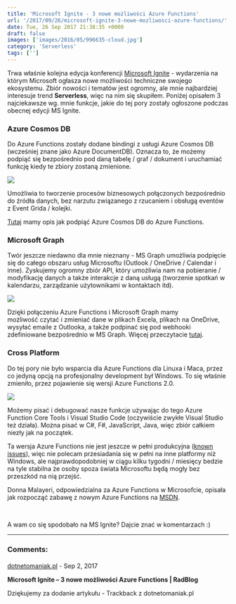 ```yaml
---
title: 'Microsoft Ignite - 3 nowe możliwości Azure Functions'
url: '/2017/09/26/microsoft-ignite-3-nowe-mozliwosci-azure-functions/'
date: Tue, 26 Sep 2017 21:38:35 +0000
draft: false
images: ['images/2016/05/996635-cloud.jpg']
category: 'Serverless'
tags: ['']
---
```


Trwa właśnie kolejna edycja konferencji [Microsoft Ignite](https://www.microsoft.com/en-us/ignite/default.aspx) - wydarzenia na którym Microsoft ogłasza nowe możliwości techniczne swojego ekosystemu. Zbiór nowości i tematów jest ogromny, ale mnie najbardziej interesuje trend **Serverless**, więc na nim się skupiłem. Poniżej opisałem 3 najciekawsze wg. mnie funkcje, jakie do tej pory zostały ogłoszone podczas obecnej edycji MS Ignite.

### Azure Cosmos DB

Do Azure Functions zostały dodane bindingi z usługi Azure Cosmos DB (wcześniej znane jako Azure DocumentDB). Oznacza to, że możemy podpiąć się bezpośrednio pod daną tabelę / graf / dokument i uruchamiać funkcję kiedy te zbiory zostaną zmienione.

![](/images/2017/09/46e71098-271d-454f-9df5-6feb42f02c4a.png)

Umożliwia to tworzenie procesów biznesowych połączonych bezpośrednio do źródła danych, bez narzutu związanego z rzucaniem i obsługą eventów z Event Grida / kolejki.

[Tutaj](https://docs.microsoft.com/en-us/azure/azure-functions/functions-create-cosmos-db-triggered-function) mamy opis jak podpiąć Azure Cosmos DB do Azure Functions.

### **Microsoft Graph**

Twór jeszcze niedawno dla mnie nieznany - MS Graph umożliwia podpięcie się do całego obszaru usług Microsoftu (Outlook / OneDrive / Calendar i inne). Zyskujemy ogromny zbiór API, który umożliwia nam na pobieranie / modyfikację danych a także interakcje z daną usługą (tworzenie spotkań w kalendarzu, zarządzanie użytownikami w kontaktach itd).

![](/images/2017/09/microsoft_graph.png)

Dzięki połączeniu Azure Functions i Microsoft Graph mamy możliwość czytać i zmieniać dane w plikach Excela, plikach na OneDrive, wysyłać emaile z Outlooka, a także podpinać się pod webhooki zdefiniowane bezpośrednio w MS Graph. Więcej przeczytacie [tutaj](https://docs.microsoft.com/pl-pl/azure/azure-functions/functions-bindings-microsoft-graph).

### Cross Platform

Do tej pory nie było wsparcia dla Azure Functions dla Linuxa i Maca, przez co jedyną opcją na profesjonalny development był Windows. To się właśnie zmieniło, przez pojawienie się wersji Azure Functions 2.0.

![](/images/2017/09/891e92c1-b595-4733-9d9c-33db6d422153.gif)

Możemy pisać i debugować nasze funkcje używając do tego Azure Function Core Tools i Visual Studio Code (oczywiście zwykłe Visual Studio też działa). Można pisać w C#, F#, JavaScript, Java, więc zbiór całkiem niezły jak na początek.

Ta wersja Azure Functions nie jest jeszcze w pełni produkcyjna ([known issues](https://github.com/Azure/azure-webjobs-sdk-script/wiki/Azure-Functions-runtime-2.0-known-issues)), więc nie polecam przesiadania się w pełni na inne platformy niż Windows, ale najprawdopodobniej w ciągu kilku tygodni / miesięcy bedzie na tyle stabilna że osoby spoza świata Microsoftu będą mogły bez przeszkód na nią przejść.

Donna Malayeri, odpowiedzialna za Azure Functions w Microsofcie, opisała jak rozpocząć zabawę z nowym Azure Functions na [MSDN](https://blogs.msdn.microsoft.com/appserviceteam/2017/09/25/develop-azure-functions-on-any-platform/).

 

A wam co się spodobało na MS Ignite? Dajcie znać w komentarzach :)

---
### Comments:
#### 
[dotnetomaniak.pl](https://dotnetomaniak.pl/Microsoft-Ignite-3-nowe-mozliwosci-Azure-Functions-RadBlog "") - <time datetime="2017-09-26 22:51:06">Sep 2, 2017</time>

**Microsoft Ignite – 3 nowe możliwości Azure Functions | RadBlog**

Dziękujemy za dodanie artykułu - Trackback z dotnetomaniak.pl
